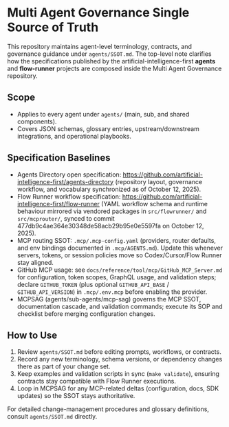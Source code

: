# Multi Agent Governance Single Source of Truth

This repository maintains agent-level terminology, contracts, and governance guidance under `agents/SSOT.md`. The top-level note clarifies how the specifications published by the artificial-intelligence-first **agents** and **flow-runner** projects are composed inside the Multi Agent Governance repository.

## Scope
- Applies to every agent under `agents/` (main, sub, and shared components).
- Covers JSON schemas, glossary entries, upstream/downstream integrations, and operational playbooks.

## Specification Baselines
- Agents Directory open specification: https://github.com/artificial-intelligence-first/agents-directory (repository layout, governance workflow, and vocabulary synchronized as of October 12, 2025).
- Flow Runner workflow specification: https://github.com/artificial-intelligence-first/flow-runner (YAML workflow schema and runtime behaviour mirrored via vendored packages in `src/flowrunner/` and `src/mcprouter/`, synced to commit 477db9c4ae364e30348de58acb29b95e0e5597fa on October 12, 2025).
- MCP routing SSOT: `.mcp/.mcp-config.yaml` (providers, router defaults, and env bindings documented in `.mcp/AGENTS.md`). Update this whenever servers, tokens, or session policies move so Codex/Cursor/Flow Runner stay aligned.
- GitHub MCP usage: see `docs/reference/tool/mcp/GitHub_MCP_Server.md` for configuration, token scopes, GraphQL usage, and validation steps; declare `GITHUB_TOKEN` (plus optional `GITHUB_API_BASE` / `GITHUB_API_VERSION`) in `.mcp/.env.mcp` before enabling the provider.
- MCPSAG (agents/sub-agents/mcp-sag) governs the MCP SSOT, documentation cascade, and validation commands; execute its SOP and checklist before merging configuration changes.

## How to Use
1. Review `agents/SSOT.md` before editing prompts, workflows, or contracts.
2. Record any new terminology, schema versions, or dependency changes there as part of your change set.
3. Keep examples and validation scripts in sync (`make validate`), ensuring contracts stay compatible with Flow Runner executions.
4. Loop in MCPSAG for any MCP-related deltas (configuration, docs, SDK updates) so the SSOT stays authoritative.

For detailed change-management procedures and glossary definitions, consult `agents/SSOT.md` directly.
